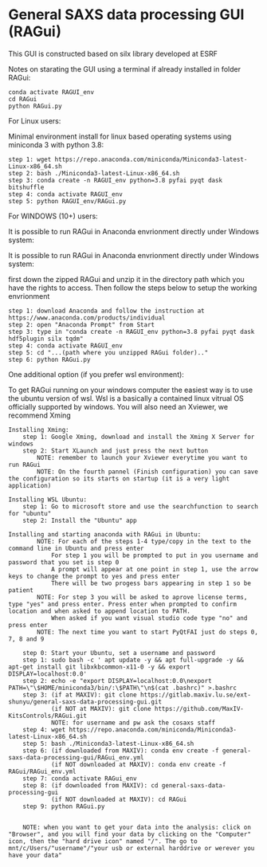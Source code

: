 # General SAXS data processing GUI (RAGui)

This GUI is constructed based on silx library developed at ESRF

Notes on starating the GUI using a terminal if already installed in folder RAGui:

    conda activate RAGUI_env
    cd RAGui
    python RAGui.py


For Linux users:

Minimal environment install for linux based operating systems using miniconda 3 with python 3.8:

    step 1: wget https://repo.anaconda.com/miniconda/Miniconda3-latest-Linux-x86_64.sh
    step 2: bash ./Miniconda3-latest-Linux-x86_64.sh
    step 3: conda create -n RAGUI_env python=3.8 pyfai pyqt dask bitshuffle
    step 4: conda activate RAGUI_env
    step 5: python RAGUI_env/RAGui.py   
    

For WINDOWS (10+) users:

It is possible to run RAGui in Anaconda envrionment directly under Windows system:

It is possible to run RAGui in Anaconda envrionment directly under Windows system:

first down the zipped RAGui and unzip it in the directory path which you have the rights to access. Then follow the steps below to setup the working envrionment

    step 1: download Anaconda and follow the instruction at https://www.anaconda.com/products/individual
    step 2: open "Anaconda Prompt" from Start
    step 3: type in "conda create -n RAGUI_env python=3.8 pyfai pyqt dask hdf5plugin silx tqdm"
    step 4: conda activate RAGUI_env
    step 5: cd "...(path where you unzipped RAGui folder).."
    step 6: python RAGui.py   


One additional option (if you prefer wsl environment):

To get RAGui running on your windows computer the easiest way is to use the ubuntu version of wsl.
Wsl is a basically a contained linux vitrual OS officially supported by windows.
You will also need an Xviewer, we recommend Xming

    Installing Xming:
        step 1: Google Xming, download and install the Xming X Server for windows
        step 2: Start XLaunch and just press the next button
            NOTE: remember to launch your Xviewer everytime you want to run RAGui
            NOTE: On the fourth pannel (Finish configuration) you can save the configuration so its starts on startup (it is a very light application) 

    Installing WSL Ubuntu:
        step 1: Go to microsoft store and use the searchfunction to search for "ubuntu"
        step 2: Install the "Ubuntu" app

    Installing and starting anaconda with RAGui in Ubuntu:
            NOTE: For each of the steps 1-4 type/copy in the text to the command line in Ubuntu and press enter
                For step 1 you will be prompted to put in you username and password that you set is step 0
                A prompt will appear at one point in step 1, use the arrow keys to change the prompt to yes and press enter
                There will be two progess bars appearing in step 1 so be patient   
            NOTE: For step 3 you will be asked to aprove license terms, type "yes" and press enter. Press enter when prompted to confirm location and when asked to append location to PATH.
                When asked if you want visual studio code type "no" and press enter
            NOTE: The next time you want to start PyQtFAI just do steps 0, 7, 8 and 9

        step 0: Start your Ubuntu, set a username and password
        step 1: sudo bash -c ' apt update -y && apt full-upgrade -y && apt-get install git libxkbcommon-x11-0 -y && export DISPLAY=localhost:0.0' 
        step 2: echo -e "export DISPLAY=localhost:0.0\nexport PATH=\"\$HOME/miniconda3/bin/:\$PATH\"\n$(cat .bashrc)" >.bashrc
        step 3: (if at MAXIV): git clone https://gitlab.maxiv.lu.se/ext-shunyu/general-saxs-data-processing-gui.git
                (if NOT at MAXIV): git clone https://github.com/MaxIV-KitsControls/RAGui.git
                NOTE: for username and pw ask the cosaxs staff
        step 4: wget https://repo.anaconda.com/miniconda/Miniconda3-latest-Linux-x86_64.sh
        step 5: bash ./Miniconda3-latest-Linux-x86_64.sh
        step 6: (if downloaded from MAXIV): conda env create -f general-saxs-data-processing-gui/RAGui_env.yml
                (if NOT downloaded at MAXIV): conda env create -f RAGui/RAGui_env.yml
        step 7: conda activate RAGui_env
        step 8: (if downloaded from MAXIV): cd general-saxs-data-processing-gui
                (if NOT downloaded at MAXIV): cd RAGui
        step 9: python RAGui.py


        NOTE: when you want to get your data into the analysis: click on "Browser", and you will find your data by clicking on the "Computer" icon, then the "hard drive icon" named "/". The go to mnt/c/Users/"username"/"your usb or external harddrive or werever you have your data" 
